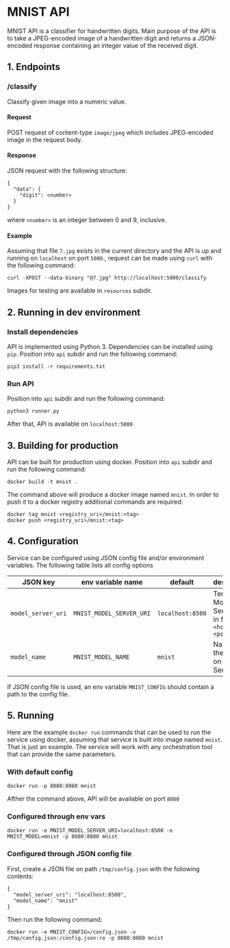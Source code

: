# MNIST API

MNIST API is a classifier for handwritten digits. Main purpose of the API is to take a JPEG-encoded image of a handwritten digit and returns a JSON-encoded response containing an integer value of the received digit.

## 1. Endpoints

### /classify

Classify given image into a numeric value.

#### Request

POST request of content-type `image/jpeg` which includes JPEG-encoded image in the request body.

#### Response

JSON request with the following structure:
```
{
  "data": {
    "digit": <number>
  }
}
```
where `<number>` is an integer between 0 and 9, inclusive.

#### Example

Assuming that file `7.jpg` exists in the current directory and the API is up and running on `localhost` on port `5000`., request can be made using `curl` with the following command:
```
curl -XPOST --data-binary "@7.jpg" http://localhost:5000/classify
```
Images for testing are available in `resources` subdir.

## 2. Running in dev environment

### Install dependencies

API is implemented using Python 3. Dependencies can be installed using `pip`. Position into `api` subdir and run the following command:
```
pip3 install -r requirements.txt
```

### Run API

Position into `api` subdir and run the following command:
```
python3 runner.py
```
After that, API is available on `localhost:5000`

## 3. Building for production

API can be built for production using docker. Position into `api` subdir and run the following command:
```
docker build -t mnist .
```
The command above will produce a docker image named `mnist`. In order to push it to a docker registry additional commands are required:
```
docker tag mnist <registry_uri>/mnist:<tag>
docker push <registry_uri>/mnist:<tag>
```
## 4. Configuration

Service can be configured using JSON config file and/or environment variables. The following table lists all config options

| JSON key         | env variable name      | default        | description                                         |
|------------------|------------------------|----------------|-----------------------------------------------------|
|`model_server_uri`|`MNIST_MODEL_SERVER_URI`|`localhost:8500`|Tensorflow Model Server URI in format `<host>:<port>`|
|`model_name`      |`MNIST_MODEL_NAME`      |`mnist`         |Name of the model on Model Server                    |

If JSON config file is used, an env variable `MNIST_CONFIG` should contain a path to the config file.

## 5. Running

Here are the example `docker run` commands that can be used to run the service using docker, assuming that service is built into image named `mnist`. That is just an example. The service will work with any orchestration tool that can provide the same parameters.

### With default config

```
docker run -p 8080:8080 mnist
```

Afther the command above, API will be available on port `8080`

### Configured through env vars

```
docker run -e MNIST_MODEL_SERVER_URI=localhost:8500 -e MNIST_MODEL=mnist -p 8080:8080 mnist
```

### Configured through JSON config file

First, create a JSON file on path `/tmp/config.json` with the following contents:
```
{
  "model_server_uri": "localhost:8500",
  "model_name": "mnist"
}
```
Then run the following command:
```
docker run -e MNIST_CONFIG=/config.json -v /tmp/config.json:/config.json:ro -p 8080:8080 mnist
```
